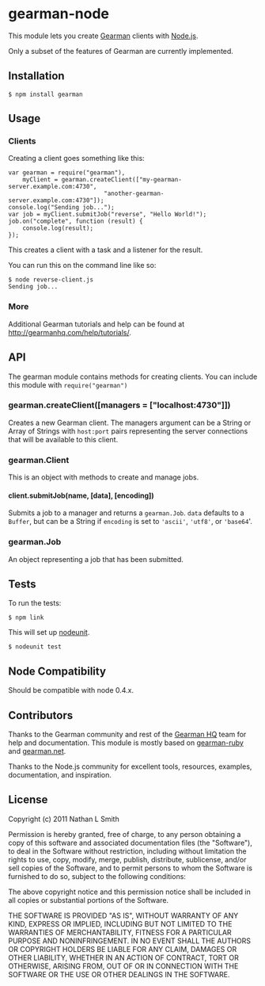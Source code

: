 # gearman-node

This module lets you create [Gearman](http://gearman.org/) clients with [Node.js](http://nodejs.org/).

Only a subset of the features of Gearman are currently implemented.

## Installation

    $ npm install gearman

## Usage

### Clients

Creating a client goes something like this:

    var gearman = require("gearman"),
        myClient = gearman.createClient(["my-gearman-server.example.com:4730",
                               "another-gearman-server.example.com:4730"]);
    console.log("Sending job...");
    var job = myClient.submitJob("reverse", "Hello World!");
    job.on("complete", function (result) {
        console.log(result);
    });

This creates a client with a task and a listener for the result.

You can run this on the command line like so:

    $ node reverse-client.js
    Sending job...

### More

Additional Gearman tutorials and help can be found at http://gearmanhq.com/help/tutorials/.

## API

The gearman module contains methods for creating clients. You can include this module with `require("gearman")`

### gearman.createClient([managers = ["localhost:4730"]])

Creates a new Gearman client. The managers argument can be a String or Array of Strings with `host:port` pairs representing the server connections that will be available to this client.

### gearman.Client

This is an object with methods to create and manage jobs.

#### client.submitJob(name, [data], [encoding])

Submits a job to a manager and returns a `gearman.Job`. `data` defaults to a `Buffer`, but can be a String if `encoding` is set to `'ascii'`, `'utf8'`, or `'base64`'.

### gearman.Job

An object representing a job that has been submitted.

## Tests

To run the tests:

    $ npm link

This will set up [nodeunit](https://github.com/caolan/nodeunit).

    $ nodeunit test

## Node Compatibility

Should be compatible with node 0.4.x.

## Contributors

Thanks to the Gearman community and rest of the [Gearman HQ](http://gearmanhq.com/) team for help and documentation. This module is mostly based on [gearman-ruby](https://github.com/gearman-ruby/gearman-ruby) and [gearman.net](https://launchpad.net/gearman.net).

Thanks to the Node.js community for excellent tools, resources, examples, documentation, and inspiration.

## License

Copyright (c) 2011 Nathan L Smith

Permission is hereby granted, free of charge, to any person obtaining a copy
of this software and associated documentation files (the "Software"), to deal
in the Software without restriction, including without limitation the rights
to use, copy, modify, merge, publish, distribute, sublicense, and/or sell
copies of the Software, and to permit persons to whom the Software is
furnished to do so, subject to the following conditions:

The above copyright notice and this permission notice shall be included in
all copies or substantial portions of the Software.

THE SOFTWARE IS PROVIDED "AS IS", WITHOUT WARRANTY OF ANY KIND, EXPRESS OR
IMPLIED, INCLUDING BUT NOT LIMITED TO THE WARRANTIES OF MERCHANTABILITY,
FITNESS FOR A PARTICULAR PURPOSE AND NONINFRINGEMENT. IN NO EVENT SHALL THE
AUTHORS OR COPYRIGHT HOLDERS BE LIABLE FOR ANY CLAIM, DAMAGES OR OTHER
LIABILITY, WHETHER IN AN ACTION OF CONTRACT, TORT OR OTHERWISE, ARISING FROM,
OUT OF OR IN CONNECTION WITH THE SOFTWARE OR THE USE OR OTHER DEALINGS IN
THE SOFTWARE.
